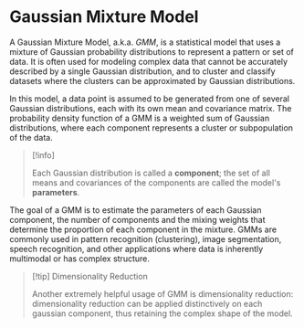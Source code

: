 # Gaussian Mixture Model

A Gaussian Mixture Model, a.k.a. *GMM*, is a statistical model that uses a mixture of Gaussian probability distributions to represent a pattern or set of data. It is often used for modeling complex data that cannot be accurately described by a single Gaussian distribution, and to cluster and classify datasets where the clusters can be approximated by Gaussian distributions.

In this model, a data point is assumed to be generated from one of several Gaussian distributions, each with its own mean and covariance matrix. The probability density function of a GMM is a weighted sum of Gaussian distributions, where each component represents a cluster or subpopulation of the data.

> [!info]
> 
> Each Gaussian distribution is called a **component**; the set of all means and covariances of the components are called the model's **parameters**.

The goal of a GMM is to estimate the parameters of each Gaussian component, the number of components and the mixing weights that determine the proportion of each component in the mixture. GMMs are commonly used in pattern recognition (clustering), image segmentation, speech recognition, and other applications where data is inherently multimodal or has complex structure.

> [!tip] Dimensionality Reduction
> 
> Another extremely helpful usage of GMM is dimensionality reduction: dimensionality reduction can be applied distinctively on each gaussian component, thus retaining the complex shape of the model.
